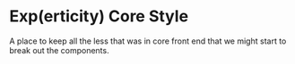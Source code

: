 # Exp(erticity) Core Style

A place to keep all the less that was in core front end that we might start to break out the components.